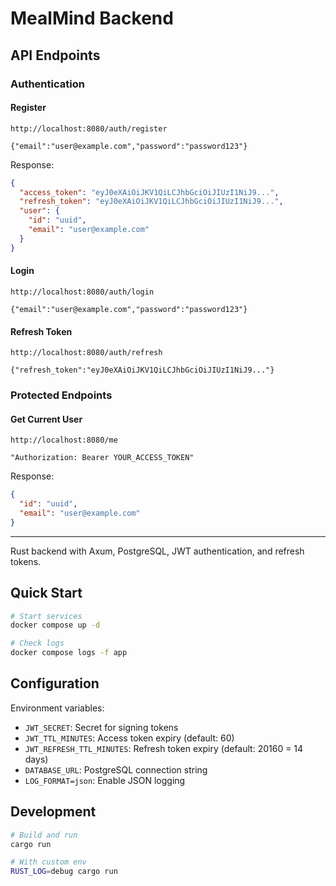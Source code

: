 # MealMind Backend

## API Endpoints

### Authentication

#### Register

`http://localhost:8080/auth/register`

`{"email":"user@example.com","password":"password123"}`

Response:
```json
{
  "access_token": "eyJ0eXAiOiJKV1QiLCJhbGciOiJIUzI1NiJ9...",
  "refresh_token": "eyJ0eXAiOiJKV1QiLCJhbGciOiJIUzI1NiJ9...",
  "user": {
    "id": "uuid",
    "email": "user@example.com"
  }
}
```

#### Login

`http://localhost:8080/auth/login`

`{"email":"user@example.com","password":"password123"}`

#### Refresh Token

`http://localhost:8080/auth/refresh`

`{"refresh_token":"eyJ0eXAiOiJKV1QiLCJhbGciOiJIUzI1NiJ9..."}`

### Protected Endpoints

#### Get Current User

`http://localhost:8080/me`

`"Authorization: Bearer YOUR_ACCESS_TOKEN"`

Response:
```json
{
  "id": "uuid",
  "email": "user@example.com"
}
```

---

Rust backend with Axum, PostgreSQL, JWT authentication, and refresh tokens.

## Quick Start

```bash
# Start services
docker compose up -d

# Check logs
docker compose logs -f app
```

## Configuration

Environment variables:
- `JWT_SECRET`: Secret for signing tokens
- `JWT_TTL_MINUTES`: Access token expiry (default: 60)
- `JWT_REFRESH_TTL_MINUTES`: Refresh token expiry (default: 20160 = 14 days)
- `DATABASE_URL`: PostgreSQL connection string
- `LOG_FORMAT=json`: Enable JSON logging

## Development

```bash
# Build and run
cargo run

# With custom env
RUST_LOG=debug cargo run
```